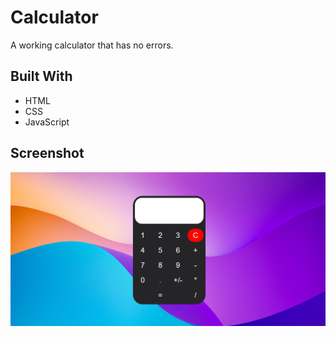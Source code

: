 # Calculator

A working calculator that has no errors.

## Built With

* HTML
* CSS
* JavaScript

## Screenshot

<img src='./img/screen.png'>